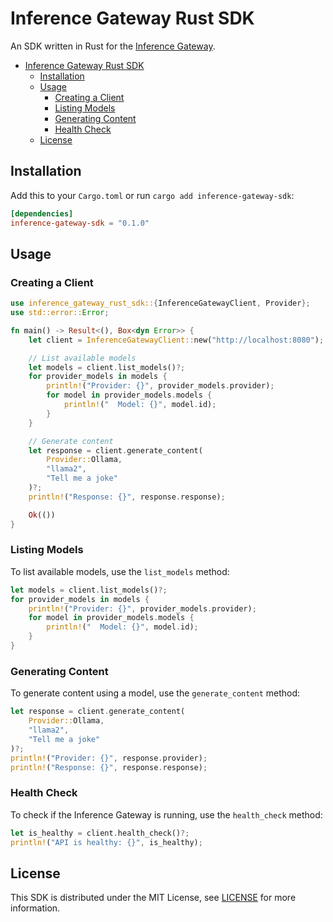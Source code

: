# Inference Gateway Rust SDK

An SDK written in Rust for the [Inference Gateway](https://github.com/edenreich/inference-gateway).

- [Inference Gateway Rust SDK](#inference-gateway-rust-sdk)
  - [Installation](#installation)
  - [Usage](#usage)
    - [Creating a Client](#creating-a-client)
    - [Listing Models](#listing-models)
    - [Generating Content](#generating-content)
    - [Health Check](#health-check)
  - [License](#license)

## Installation

Add this to your `Cargo.toml` or run `cargo add inference-gateway-sdk`:

```toml
[dependencies]
inference-gateway-sdk = "0.1.0"
```

## Usage

### Creating a Client

```rust
use inference_gateway_rust_sdk::{InferenceGatewayClient, Provider};
use std::error::Error;

fn main() -> Result<(), Box<dyn Error>> {
    let client = InferenceGatewayClient::new("http://localhost:8080");

    // List available models
    let models = client.list_models()?;
    for provider_models in models {
        println!("Provider: {}", provider_models.provider);
        for model in provider_models.models {
            println!("  Model: {}", model.id);
        }
    }

    // Generate content
    let response = client.generate_content(
        Provider::Ollama,
        "llama2",
        "Tell me a joke"
    )?;
    println!("Response: {}", response.response);

    Ok(())
}
```

### Listing Models

To list available models, use the `list_models` method:

```rust
let models = client.list_models()?;
for provider_models in models {
    println!("Provider: {}", provider_models.provider);
    for model in provider_models.models {
        println!("  Model: {}", model.id);
    }
}
```

### Generating Content

To generate content using a model, use the `generate_content` method:

```rust
let response = client.generate_content(
    Provider::Ollama,
    "llama2",
    "Tell me a joke"
)?;
println!("Provider: {}", response.provider);
println!("Response: {}", response.response);
```

### Health Check

To check if the Inference Gateway is running, use the `health_check` method:

```rust
let is_healthy = client.health_check()?;
println!("API is healthy: {}", is_healthy);
```

## License

This SDK is distributed under the MIT License, see [LICENSE](LICENSE) for more information.
